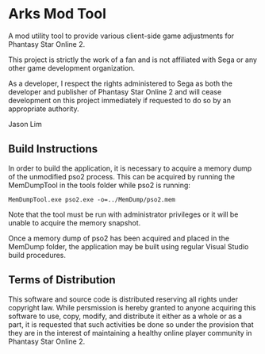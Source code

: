 # Arks Mod Tool

A mod utility tool to provide various client-side game adjustments for Phantasy Star Online 2.

This project is strictly the work of a fan and is not affiliated with Sega or any other game development organization.

As a developer, I respect the rights administered to Sega as both the developer and publisher of Phantasy Star Online 2 and will cease development on this project immediately if requested to do so by an appropriate authority.


Jason Lim

## Build Instructions

In order to build the application, it is necessary to acquire a memory dump of the unmodified pso2 process. This can be acquired by running the MemDumpTool in the tools folder while pso2 is running:
```
MemDumpTool.exe pso2.exe -o=../MemDump/pso2.mem
```
Note that the tool must be run with administrator privileges or it will be unable to acquire the memory snapshot.

Once a memory dump of pso2 has been acquired and placed in the MemDump folder, the application may be built using regular Visual Studio build procedures.

## Terms of Distribution

This software and source code is distributed reserving all rights under copyright law. While persmission is hereby granted to anyone acquiring this software to use, copy, modify, and distribute it either as a whole or as a part, it is requested that such activities be done so under the provision that they are in the interest of maintaining a healthy online player community in Phantasy Star Online 2.
